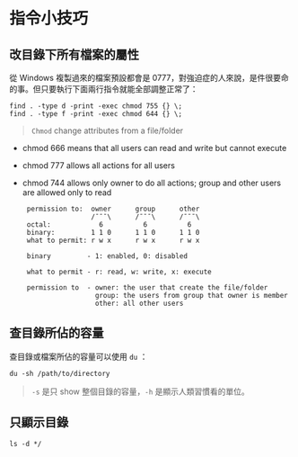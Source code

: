 # 指令小技巧

## 改目錄下所有檔案的屬性

從 Windows 複製過來的檔案預設都會是 0777，對強迫症的人來說，是件很要命的事。但只要執行下面兩行指令就能全部調整正常了：

    find . -type d -print -exec chmod 755 {} \;
    find . -type f -print -exec chmod 644 {} \;

> `Chmod` change attributes from a file/folder

 * chmod 666 means that all users can read and write but cannot execute
 * chmod 777 allows all actions for all users
 * chmod 744 allows only owner to do all actions; group and other users are allowed only to read
    
        permission to:  owner      group      other     
                        /¯¯¯\      /¯¯¯\      /¯¯¯\
        octal:            6          6          6
        binary:         1 1 0      1 1 0      1 1 0
        what to permit: r w x      r w x      r w x
    
        binary         - 1: enabled, 0: disabled
    
        what to permit - r: read, w: write, x: execute
    
        permission to  - owner: the user that create the file/folder
                         group: the users from group that owner is member
                         other: all other users



## 查目錄所佔的容量

查目錄或檔案所佔的容量可以使用 `du` ：

    du -sh /path/to/directory

> `-s` 是只 show 整個目錄的容量，`-h` 是顯示人類習慣看的單位。

## 只顯示目錄

    ls -d */
